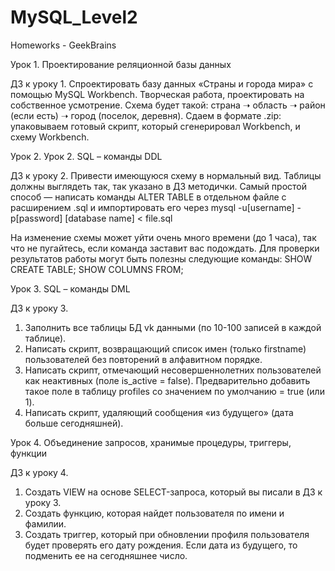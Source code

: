 # MySQL_Level2
Homeworks - GeekBrains

Урок 1. Проектирование реляционной базы данных

ДЗ к уроку 1.
Спроектировать базу данных «Страны и города мира» с помощью MySQL Workbench. Творческая работа, проектировать на собственное усмотрение. Схема будет такой: страна ➝ область ➝ район (если есть) ➝ город (поселок, деревня). Сдаем в формате .zip: упаковываем готовый скрипт, который сгенерировал Workbench, и схему Workbench.

Урок 2. Урок 2. SQL – команды DDL

ДЗ к уроку 2.
Привести имеющуюся схему в нормальный вид. Таблицы должны выглядеть так, так указано в ДЗ методички.
Самый простой способ — написать команды ALTER TABLE в отдельном файле с расширением .sql и импортировать его через
mysql -u[username] -p[password] [database name] < file.sql

На изменение схемы может уйти очень много времени (до 1 часа), так что не пугайтесь, если команда заставит вас подождать.
Для проверки результатов работы могут быть полезны следующие команды:
SHOW CREATE TABLE<yourtable>;
SHOW COLUMNS FROM<yourtable>;
  
Урок 3. SQL – команды DML

ДЗ к уроку 3.
1. Заполнить все таблицы БД vk данными (по 10-100 записей в каждой таблице).
2. Написать скрипт, возвращающий список имен (только firstname) пользователей без повторений в алфавитном порядке.
3. Написать скрипт, отмечающий несовершеннолетних пользователей как неактивных (поле is_active = false). Предварительно добавить такое поле в таблицу profiles со значением по умолчанию = true (или 1).
4. Написать скрипт, удаляющий сообщения «из будущего» (дата больше сегодняшней).

Урок 4. Объединение запросов, хранимые процедуры, триггеры, функции

ДЗ к уроку 4.
1. Создать VIEW на основе SELECT-запроса, который вы писали в ДЗ к уроку 3.
2. Создать функцию, которая найдет пользователя по имени и фамилии.
3. Создать триггер, который при обновлении профиля пользователя будет проверять его дату рождения. Если дата из будущего, то подменить ее на сегодняшнее число.
